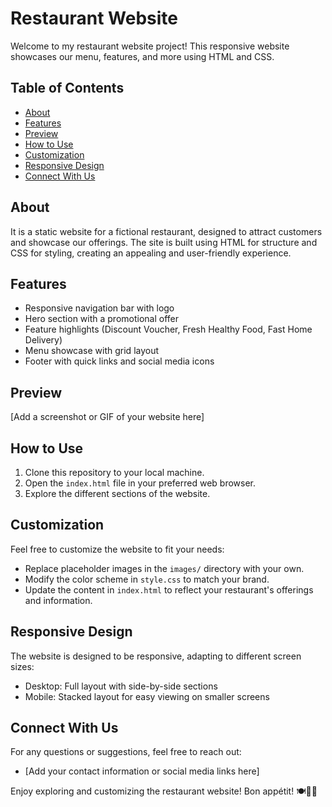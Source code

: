 # Restaurant Website

Welcome to my restaurant website project! This responsive website showcases our menu, features, and more using HTML and CSS.

## Table of Contents
- [About](#about)
- [Features](#features)
- [Preview](#preview)
- [How to Use](#how-to-use)
- [Customization](#customization)
- [Responsive Design](#responsive-design)
- [Connect With Us](#connect-with-us)

## About
It is a static website for a fictional restaurant, designed to attract customers and showcase our offerings. The site is built using HTML for structure and CSS for styling, creating an appealing and user-friendly experience.

## Features
- Responsive navigation bar with logo
- Hero section with a promotional offer
- Feature highlights (Discount Voucher, Fresh Healthy Food, Fast Home Delivery)
- Menu showcase with grid layout
- Footer with quick links and social media icons

## Preview
[Add a screenshot or GIF of your website here]

## How to Use
1. Clone this repository to your local machine.
2. Open the `index.html` file in your preferred web browser.
3. Explore the different sections of the website.

## Customization
Feel free to customize the website to fit your needs:
- Replace placeholder images in the `images/` directory with your own.
- Modify the color scheme in `style.css` to match your brand.
- Update the content in `index.html` to reflect your restaurant's offerings and information.

## Responsive Design
The website is designed to be responsive, adapting to different screen sizes:
- Desktop: Full layout with side-by-side sections
- Mobile: Stacked layout for easy viewing on smaller screens

## Connect With Us
For any questions or suggestions, feel free to reach out:
- [Add your contact information or social media links here]

Enjoy exploring and customizing the restaurant website! Bon appétit! 🍽️👨‍🍳
